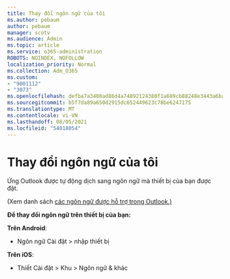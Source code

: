 ```yaml
---
title: Thay đổi ngôn ngữ của tôi
ms.author: pebaum
author: pebaum
manager: scotv
ms.audience: Admin
ms.topic: article
ms.service: o365-administration
ROBOTS: NOINDEX, NOFOLLOW
localization_priority: Normal
ms.collection: Adm_O365
ms.custom:
- "9001112"
- "3073"
ms.openlocfilehash: defba7a3408ad86d4a74892124380f1a689cb88248e3443a6ba45e040bbe11a8
ms.sourcegitcommit: b5f7da89a650d2915dc652449623c78be6247175
ms.translationtype: MT
ms.contentlocale: vi-VN
ms.lasthandoff: 08/05/2021
ms.locfileid: "54018054"
---
```

# <a name="change-my-language"></a>Thay đổi ngôn ngữ của tôi

Ứng Outlook được tự động dịch sang ngôn ngữ mà thiết bị của bạn được đặt. 

(Xem danh sách [các ngôn ngữ được hỗ trợ trong Outlook.)](https://acompli.helpshift.com/a/outlook/?s=general-questions&f=in-which-languages-is-your-app-translated) 

**Để thay đổi ngôn ngữ trên thiết bị của bạn:** 

**Trên Android**: 

- Ngôn ngữ Cài đặt > nhập thiết bị 

**Trên iOS**: 

- Thiết Cài đặt > Khu > Ngôn ngữ & khác 
